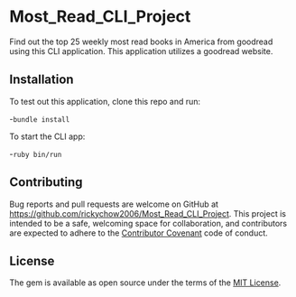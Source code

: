 # Most_Read_CLI_Project

Find out the top 25 weekly most read books in America from goodread using this CLI application. This application utilizes a goodread website. 

## Installation

To test out this application, clone this repo and run:

-`bundle install`

To start the CLI app:

-`ruby bin/run`

## Contributing 

Bug reports and pull requests are welcome on GitHub at https://github.com/rickychow2006/Most_Read_CLI_Project. This project is intended to be a safe, welcoming space for collaboration, and contributors are expected to adhere to the [Contributor Covenant](contributor-covenant.org) code of conduct.

## License 

The gem is available as open source under the terms of the [MIT License](http://opensource.org/licenses/MIT).
